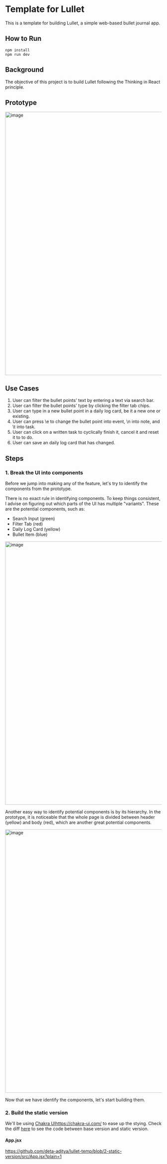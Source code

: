 # Template for Lullet

This is a template for building Lullet, a simple web-based bullet journal app.

## How to Run

```
npm install
npm run dev
```

## Background

The objective of this project is to build Lullet following the Thinking in React principle.

## Prototype

<img width="846" alt="image" src="https://github.com/deta-aditya/lullet-temp/assets/14936837/747f7a02-cb36-4cbf-96f8-9a4ea015626c">

## Use Cases

1. User can filter the bullet points' text by entering a text via search bar.
2. User can filter the bullet points' type by clicking the filter tab chips.
3. User can type in a new bullet point in a daily log card, be it a new one or existing.
4. User can press \e to change the bullet point into event, \n into note, and \t into task.
5. User can click on a written task to cyclically finish it, cancel it and reset it to to do.
6. User can save an daily log card that has changed.

## Steps

### 1. Break the UI into components

Before we jump into making any of the feature, let's try to identify the components from the prototype.

There is no exact rule in identifying components. To keep things consistent, I advise on figuring out which parts of the UI has multiple "variants". These are the potential components, such as:

- Search Input (green)
- Filter Tab (red)
- Daily Log Card (yellow)
- Bullet Item (blue)

<img width="846" alt="image" src="https://github.com/deta-aditya/lullet-temp/assets/14936837/f0c8cafb-d7dd-4d76-a4ff-54d16e2375fd">

Another easy way to identify potential components is by its hierarchy. In the prototype, it is noticeable that the whole page is divided between header (yellow) and body (red), which are another great potential components.

<img width="846" alt="image" src="https://github.com/deta-aditya/lullet-temp/assets/14936837/a0f6923f-37c2-46de-9632-3d8d1f855cd1">

Now that we have identify the components, let's start building them.

### 2. Build the static version

We'll be using [Chakra UI](https://chakra-ui.com/)https://chakra-ui.com/ to ease up the stying. Check the diff [here](https://github.com/deta-aditya/lullet-temp/compare/main...2-static-version#diff-d274a54187c91ba0f532df2a9e194e27ab50e988f5e4c33f5a7893918320c661) to see the code between base version and static version.

#### App.jsx
https://github.com/deta-aditya/lullet-temp/blob/2-static-version/src/App.jsx?plain=1
